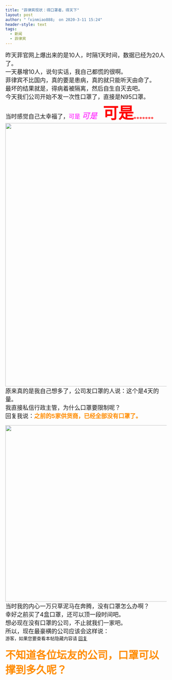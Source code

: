 ```yaml
---
title: "菲律宾现状：得口罩者，得天下"
layout: post
author: "「xinmiao888」 on 2020-3-11 15:24"
header-style: text
tags:
  - 新闻
  - 菲律宾
---
```


<head>
 <script type="text/javascript">replyreload += ',' + 6375694;</script>
</head>
<body>
 <font size="4">昨天菲官网上爆出来的是10人，时隔1天时间，数据已经为20人了。</font>
 <br> 
 <font size="4">一天暴增10人，说句实话，我自己都慌的很啊。</font>
 <br> 
 <font size="4">菲律宾不比国内，真的要是患病，真的就只能听天由命了。</font>
 <br> 
 <font size="4">最坏的结果就是，得病着被隔离，然后自生自灭去吧。</font>
 <br> 
 <font size="4">今天我们公司开始不发一次性口罩了，直接是N95口罩。</font>
 <br> 
 <font size="4">当时感觉自己太幸福了，<font color="#ff00ff">可是 </font></font>
 <font size="5"><font color="#ff00ff"><i>可是</i></font></font>
 <font size="4">&nbsp;&nbsp;</font>
 <font color="#ff0000"><strong><font size="7">可是</font><font size="4">。。。。。。。</font></strong></font>
 <br> 
 <ignore_js_op> 
  <img aid="1340304" src="https://bbs.boniu123.cc/data/attachment/forum/202003/09/183227dx93bbbg5b9zg3xo.png" zoomfile="data/attachment/forum/202003/09/183227dx93bbbg5b9zg3xo.png" file="data/attachment/forum/202003/09/183227dx93bbbg5b9zg3xo.png" width="821" inpost="1"> 
  <div class="tip tip_4 aimg_tip" id="aimg_1340304_menu" style="position: absolute; display: none" disautofocus="true"> 
   <div class="xs0"> 
    <p><strong>想多了.png</strong> <em class="xg1">(73.98 KB, 下载次数: 0)</em></p> 
    <p> <a href="forum.php?mod=attachment&amp;aid=MTM0MDMwNHw5NDVjZTVhNHwxNTgzOTExODUzfDB8NTc2OTM2&amp;nothumb=yes" target="_blank">下载附件</a> &nbsp;<a href="javascript:;" onclick="showWindow(this.id, this.getAttribute('url'), 'get', 0);" id="savephoto_1340304" url="home.php?mod=spacecp&amp;ac=album&amp;op=saveforumphoto&amp;aid=1340304&amp;handlekey=savephoto_1340304">保存到相册</a> </p> 
    <p class="xg1 y"><span title="2020-3-9 18:32">前天&nbsp;18:32</span> 上传</p> 
   </div> 
   <div class="tip_horn"></div> 
  </div> 
 </ignore_js_op> 
 <br> 
 <font size="4">原来真的是我自己想多了，公司发口罩的人说：这个是4天的量。</font>
 <br> 
 <font size="4">我直接私信行政主管，为什么口罩要限制呢？</font>
 <br> 
 <font size="4">回复我说：<strong><font color="#ff8c00">之前的5家供货商，已经全部没有口罩了。</font></strong></font>
 <br> 
 <br> 
 <font size="4"> 
  <ignore_js_op> 
   <img aid="1340309" src="https://bbs.boniu123.cc/data/attachment/forum/202003/09/183457ljlbgkmbrrag6wqw.png" zoomfile="data/attachment/forum/202003/09/183457ljlbgkmbrrag6wqw.png" file="data/attachment/forum/202003/09/183457ljlbgkmbrrag6wqw.png" width="550" inpost="1"> 
   <div class="tip tip_4 aimg_tip" id="aimg_1340309_menu" style="position: absolute; display: none" disautofocus="true"> 
    <div class="xs0"> 
     <p><strong>我的天.png</strong> <em class="xg1">(214.51 KB, 下载次数: 0)</em></p> 
     <p> <a href="forum.php?mod=attachment&amp;aid=MTM0MDMwOXxmYTllMTY5OXwxNTgzOTExODUzfDB8NTc2OTM2&amp;nothumb=yes" target="_blank">下载附件</a> &nbsp;<a href="javascript:;" onclick="showWindow(this.id, this.getAttribute('url'), 'get', 0);" id="savephoto_1340309" url="home.php?mod=spacecp&amp;ac=album&amp;op=saveforumphoto&amp;aid=1340309&amp;handlekey=savephoto_1340309">保存到相册</a> </p> 
     <p class="xg1 y"><span title="2020-3-9 18:34">前天&nbsp;18:34</span> 上传</p> 
    </div> 
    <div class="tip_horn"></div> 
   </div> 
  </ignore_js_op> </font>
 <br> 
 <font size="4">当时我的内心一万只草泥马在奔腾，没有口罩怎么办啊？</font>
 <br> 
 <font size="4">幸好之前买了4盒口罩，还可以顶一段时间吧。</font>
 <br> 
 <font size="4">想必现在没有口罩的公司，不止就我们一家吧。</font>
 <br> 
 <font size="4">所以，现在最豪横的公司应该会这样说：</font>
 <br> 
 <div class="locked">
   游客，如果您要查看本帖隐藏内容请 
  <a href="forum.php?mod=post&amp;action=reply&amp;fid=2&amp;tid=576936" onclick="showWindow('reply', this.href)">回复</a> 
 </div>
 <br> 
 <font size="6"><font color="#ff8c00"><strong>不知道各位坛友的公司，口罩可以撑到多久呢？</strong></font></font>
 <br>
</body>


